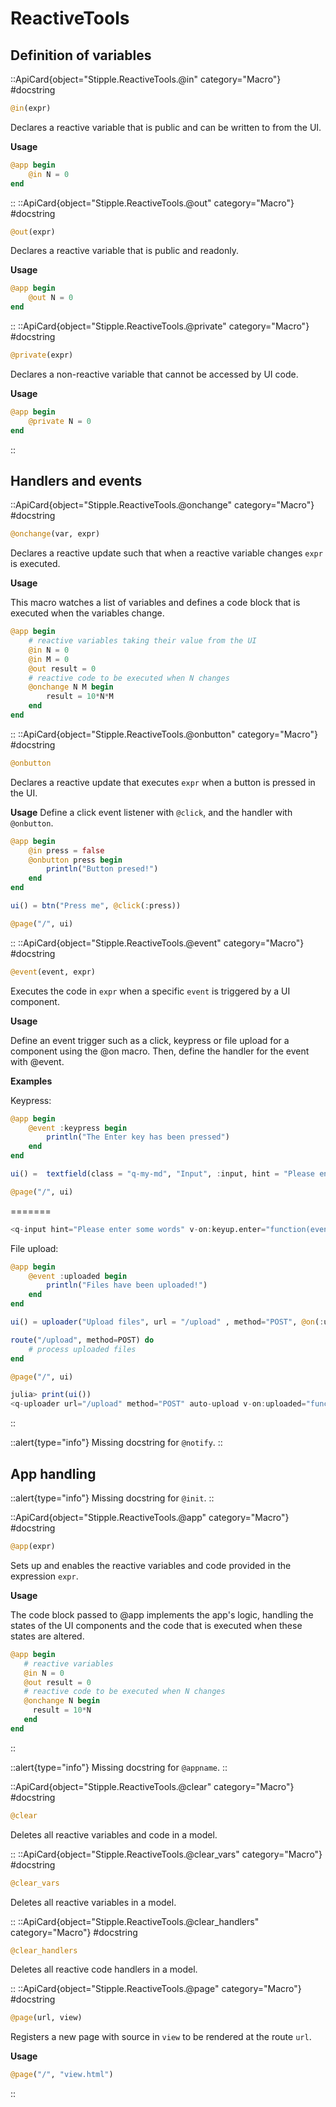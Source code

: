 
<a id='ReactiveTools'></a>

<a id='ReactiveTools-1'></a>

# ReactiveTools




<a id='Definition-of-variables'></a>

<a id='Definition-of-variables-1'></a>

## Definition of variables

::ApiCard{object="Stipple.ReactiveTools.@in" category="Macro"}
#docstring


```julia
@in(expr)
```

Declares a reactive variable that is public and can be written to from the UI.

**Usage**

```julia
@app begin
    @in N = 0
end
```

::
::ApiCard{object="Stipple.ReactiveTools.@out" category="Macro"}
#docstring


```julia
@out(expr)
```

Declares a reactive variable that is public and readonly.

**Usage**

```julia
@app begin
    @out N = 0
end
```

::
::ApiCard{object="Stipple.ReactiveTools.@private" category="Macro"}
#docstring


```julia
@private(expr)
```

Declares a non-reactive variable that cannot be accessed by UI code.

**Usage**

```julia
@app begin
    @private N = 0
end
```

::

<a id='Handlers-and-events'></a>

<a id='Handlers-and-events-1'></a>

## Handlers and events

::ApiCard{object="Stipple.ReactiveTools.@onchange" category="Macro"}
#docstring


```julia
@onchange(var, expr)
```

Declares a reactive update such that when a reactive variable changes `expr` is executed.

**Usage**

This macro watches a list of variables and defines a code block that is executed when the variables change.

```julia
@app begin
    # reactive variables taking their value from the UI
    @in N = 0
    @in M = 0
    @out result = 0
    # reactive code to be executed when N changes
    @onchange N M begin
        result = 10*N*M
    end
end
```

::
::ApiCard{object="Stipple.ReactiveTools.@onbutton" category="Macro"}
#docstring


```julia
@onbutton
```

Declares a reactive update that executes `expr` when a button is pressed in the UI.

**Usage** Define a click event listener with `@click`, and the handler with `@onbutton`.

```julia
@app begin
    @in press = false
    @onbutton press begin
        println("Button presed!")
    end
end

ui() = btn("Press me", @click(:press))

@page("/", ui)
```

::
::ApiCard{object="Stipple.ReactiveTools.@event" category="Macro"}
#docstring


```julia
@event(event, expr)
```

Executes the code in `expr` when a specific `event` is triggered by a UI component.

**Usage**

Define an event trigger such as a click, keypress or file upload for a component using the @on macro. Then, define the handler for the event with @event.

**Examples**

Keypress:

```julia
@app begin
    @event :keypress begin
        println("The Enter key has been pressed")
    end
end

ui() =  textfield(class = "q-my-md", "Input", :input, hint = "Please enter some words", @on("keyup.enter", :keypress))

@page("/", ui)
```

=======

```julia
<q-input hint="Please enter some words" v-on:keyup.enter="function(event) { handle_event(event, 'keypress') }" label="Input" v-model="input" class="q-my-md"></q-input>
```

File upload:

```julia
@app begin
    @event :uploaded begin
        println("Files have been uploaded!")
    end
end

ui() = uploader("Upload files", url = "/upload" , method="POST", @on(:uploaded, :uploaded), autoupload=true)

route("/upload", method=POST) do
    # process uploaded files
end

@page("/", ui)
```

```julia
julia> print(ui())
<q-uploader url="/upload" method="POST" auto-upload v-on:uploaded="function(event) { handle_event(event, 'uploaded') }">Upload files</q-uploader>
```

::

::alert{type="info"}Missing docstring for `@notify`. ::



<a id='App-handling'></a>

<a id='App-handling-1'></a>

## App handling


::alert{type="info"}Missing docstring for `@init`. ::


::ApiCard{object="Stipple.ReactiveTools.@app" category="Macro"}
#docstring


```julia
@app(expr)
```

Sets up and enables the reactive variables and code provided in the expression `expr`.

**Usage**

The code block passed to @app implements the app's logic, handling the states of the UI components and the code that is executed when these states are altered.

```julia
@app begin
   # reactive variables
   @in N = 0
   @out result = 0
   # reactive code to be executed when N changes
   @onchange N begin
     result = 10*N
   end
end
```

::

::alert{type="info"}Missing docstring for `@appname`. ::


::ApiCard{object="Stipple.ReactiveTools.@clear" category="Macro"}
#docstring


```julia
@clear
```

Deletes all reactive variables and code in a model.

::
::ApiCard{object="Stipple.ReactiveTools.@clear_vars" category="Macro"}
#docstring


```julia
@clear_vars
```

Deletes all reactive variables in a model.

::
::ApiCard{object="Stipple.ReactiveTools.@clear_handlers" category="Macro"}
#docstring


```julia
@clear_handlers
```

Deletes all reactive code handlers in a model.

::
::ApiCard{object="Stipple.ReactiveTools.@page" category="Macro"}
#docstring


```julia
@page(url, view)
```

Registers a new page with source in `view` to be rendered at the route `url`.

**Usage**

```julia
@page("/", "view.html")
```

::
